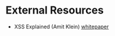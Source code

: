 # External Resources

- XSS Explained (Amit Klein) [whitepaper](http://courses.csail.mit.edu/6.857/2009/handouts/css-explained.pdf)
